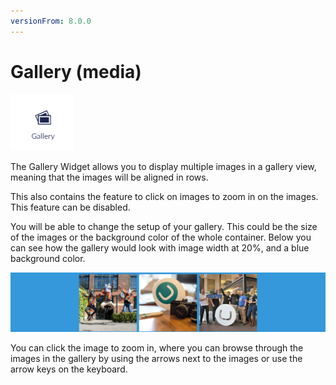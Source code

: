 ```yaml
---
versionFrom: 8.0.0
---
```


# Gallery (media)

![movePage.jpg](images/The-Gallery-Widget.png)

The Gallery Widget allows you to display multiple images in a gallery view, meaning that the images will be aligned in rows.

This also contains the feature to click on images to zoom in on the images. This feature can be disabled.

You will be able to change the setup of your gallery. This could be the size of the images or the background color of the whole container.
Below you can see how the gallery would look with image width at 20%, and a blue background color.

![movePage.jpg](images/The-Gallery.png)

You can click the image to zoom in, where you can browse through the images in the gallery by using the arrows next to the images or use the arrow keys on the keyboard.
